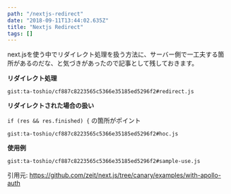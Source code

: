```yaml
---
path: "/nextjs-redirect"
date: "2018-09-11T13:44:02.635Z"
title: "Nextjs Redirect"
tags: []
---
```


next.jsを使う中でリダイレクト処理を扱う方法に、サーバー側で一工夫する箇所があるのだな、と気づきがあったので記事として残しておきます。


**リダイレクト処理**

`gist:ta-toshio/cf887c8223565c5366e35185ed5296f2#redirect.js`


**リダイレクトされた場合の扱い**

`if (res && res.finished) {` の箇所がポイント

`gist:ta-toshio/cf887c8223565c5366e35185ed5296f2#hoc.js`


**使用例**

`gist:ta-toshio/cf887c8223565c5366e35185ed5296f2#sample-use.js`


引用元:
https://github.com/zeit/next.js/tree/canary/examples/with-apollo-auth
